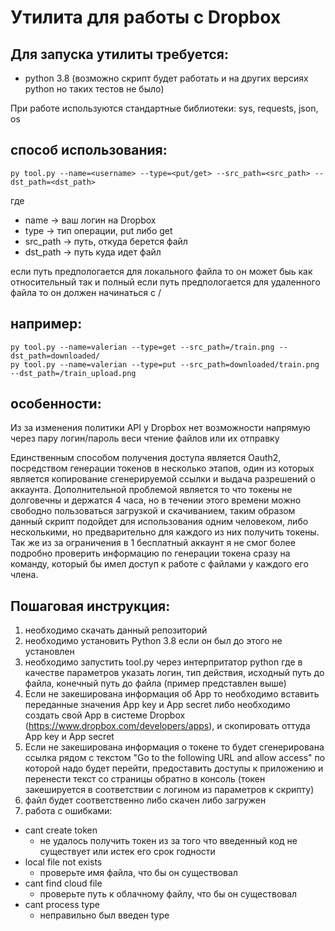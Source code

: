 # Утилита для работы с Dropbox

## Для запуска утилиты требуется:
- python 3.8 (возможно скрипт будет работать и на других версиях python но таких тестов не было)

При работе используются стандартные библиотеки: sys, requests, json, os

## способ использования:
```
py tool.py --name=<username> --type=<put/get> --src_path=<src_path> --dst_path=<dst_path>
```

где
- name -> ваш логин на Dropbox
- type -> тип операции, put либо get
- src_path -> путь, откуда берется файл
- dst_path -> путь куда идет файл

если путь предпологается для локального файла то он может быь как относительный так и полный
если путь предпологается для удаленного файла то он должен начинаться с /

## например:
```
py tool.py --name=valerian --type=get --src_path=/train.png --dst_path=downloaded/
py tool.py --name=valerian --type=put --src_path=downloaded/train.png --dst_path=/train_upload.png
```

## особенности:
Из за изменения политики API у Dropbox нет возможности напрямую через пару логин/пароль веси чтение файлов или их отправку

Единственным способом получения доступа является Oauth2, посредством генерации токенов в несколько этапов, один из которых является копирование сгенерируемой ссылки и выдача разрешений о аккаунта. Дополнительной проблемой является то что токены не долговечны и держатся 4 часа,
но в течении этого времени можно свободно пользоваться загрузкой и скачиванием, таким образом данный скрипт подойдет для использования одним человеком, либо несколькими, но предварительно для каждого из них получить токены. Так же из за ограничения в 1 бесплатный аккаунт я не смог более подробно
проверить информацию по генерации токена сразу на команду, который бы имел доступ к работе с файлами у каждого его члена.

## Пошаговая инструкция:
1. необходимо скачать данный репозиторий
2. необходимо установить Python 3.8 если он был до этого не установлен
3. необходимо запустить tool.py через интерпритатор python где в качестве параметров указать логин, тип действия, исходный путь до файла, конечный путь до файла (пример представлен выше)
4. Если не закеширована информация об App то необходимо вставить переданные значения App key и App secret 
либо необходимо создать свой App в системе Dropbox (https://www.dropbox.com/developers/apps), и скопировать оттуда App key и App secret
5. Если не закеширована информация о токене то будет сгенерирована ссылка рядом с текстом "Go to the following URL and allow access" по которой надо будет перейти, предоставить доступы к приложению и перенести текст со страницы обратно в консоль (токен закешируется в соответствии с логином из параметров к скрипту)
6. файл будет соответственно либо скачен либо загружен
7. работа с ошибками:
  - cant create token
    - не удалось получить токен из за того что введенный код не существует или истек его срок годности
  - local file not exists
    - проверьте имя файла, что бы он существовал
  - cant find cloud file
    - проверьте путь к облачному файлу, что бы он существовал
  - cant process type
    - неправильно был введен type